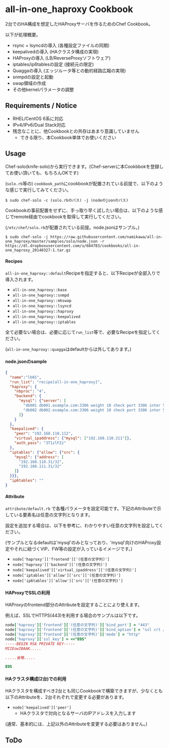 all-in-one_haproxy Cookbook
===========================

2台でのHA構成を想定したHAProxyサーバを作るためのChef Cookbook。

以下が処理概要。

- rsync + lsyncdの導入 (各種設定ファイルの同期)
- keepalivedの導入 (HAクラスタ構成の実現)
- HAProxyの導入 (LB/ReverseProxyソフトウェア)
- iptables/ip6tablesの設定 (接続元の限定)
- Quaggaの導入 (エッジルータ等との動的経路広報の実現)
- snmpdの設定と起動
- swap領域の作成
- その他kernelパラメータの調整

Requirements / Notice
---------------------

- RHEL/CentOS 6系に対応
- IPv4/IPv6/Dual Stack対応
- 残念なことに、他Cookbookとの共存はあまり意識していません
    - できる限り、本Cookbook単体でお使いください

Usage
-----

Chef-solo(knife-solo)から実行できます。(Chef-serverに本Cookbbokを登録してお使い頂いても、もちろんOKです)

(`solo.rb`等の) `cookbook_path`にcookbookが配置されている前提で、以下のような感じで実行してみてください。

    $ sudo chef-solo -c (solo.rbのパス) -j (nodeのjsonのパス)

Cookbookの事前配置をせずに、手っ取り早く試したい場合は、以下のような感じでremote経由でcookbookを取得して実行してください。

(`/etc/chef/solo.rb`が配置されている前提。node.jsonはサンプル。)

    $ sudo chef-solo -j https://raw.githubusercontent.com/namikawa/all-in-one_haproxy/master/samples/solo/node.json -r https://dl.dropboxusercontent.com/u/684783/cookbooks/all-in-one_haproxy_20140327-1.tar.gz

#### Recipes

`all-in-one_haproxy::default`Recipeを指定すると、以下Recipeが全部入りで導入されます。

- `all-in-one_haproxy::base`
- `all-in-one_haproxy::snmpd`
- `all-in-one_haproxy::mkswap`
- `all-in-one_haproxy::lsyncd`
- `all-in-one_haproxy::haproxy`
- `all-in-one_haproxy::keepalived`
- `all-in-one_haproxy::iptables`

全て必要ない場合は、必要に応じて`run_list`等で、必要なRecipeを指定してください。

(`all-in-one_haproxy::quagga`はdefaultからは外してあります。)

#### node.jsonのsample

```json
{
  "name":"lb01",
  "run_list": "recipe[all-in-one_haproxy]",
  "haproxy": {
    "nbproc": "4",
    "backend": {
      "mysql": {"server": [
        "db001 db001.example.com:3306 weight 10 check port 3306 inter 5000 fall 3",
        "db002 db002.example.com:3306 weight 10 check port 3306 inter 5000 fall 3"
      ]}
    }
  },
  "keepalived": {
    "peer": "192.168.110.112",
    "virtual_ipaddress": {"mysql": ["192.168.110.211"]},
    "auth_pass": "3T1zlFZz"
  },
  "iptables": {"allow": {"src": {
    "mysql": {"address": [
      "192.168.110.31/32",
      "192.168.111.31/32"
    ]}
  }}},
  "ip6tables": ""
}
```

#### Attribute

`attribute/default.rb` で各種パラメータを設定可能です。下記のAttributeで示している要素名は任意の文字列となります。

設定を追加する場合は、以下を参考に、わかりやすい任意の文字列を設定してください。

(サンプルとなるdefaultは'mysql'のみとなっており、'mysql'向けのHAProxy設定やそれに紐づくVIP、FW等の設定が入っているイメージです。)

- `node['haproxy']['frontend']['(任意の文字列)']`
- `node['haproxy']['backend']['(任意の文字列)']`
- `node['keepalived']['virtual_ipaddress']['(任意の文字列)']`
- `node['iptables']['allow']['src']['(任意の文字列)']`
- `node['ip6tables']['allow']['src']['(任意の文字列)']`


#### HAProxyでSSLの利用

HAProxyのfrontend部分のAttributeを設定することにより使えます。

例えば、SSLでHTTPS(443)を利用する場合のサンプルは以下です。

```ruby
node['haproxy']['frontend']['(任意の文字列)']['bind_port'] = "443"
node['haproxy']['frontend']['(任意の文字列)']['bind_option'] = "ssl crt /etc/haproxy/server.pem"
node['haproxy']['frontend']['(任意の文字列)']['mode'] = "http"
node['haproxy']['ssl_key'] = <<"EOS"
-----BEGIN RSA PRIVATE KEY-----
MIIEowIBAAK.....

.....省略.....

EOS
```

#### HAクラスタ構成(2台)での利用

HAクラスタを構成すべき2台とも同じCookbookで構築できますが、少なくとも以下のAttributeを、2台それぞれで変更する必要があります。

- `node['keepalived']['peer']`
     - HAクラスタで対向となるサーバのIPアドレスを入力します

(通常、基本的には、上記以外のAttributeを変更する必要はありません。)


ToDo
----

